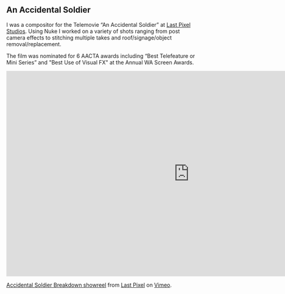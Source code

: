 ## An Accidental Soldier

I was a compositor for the Telemovie “An Accidental Soldier” at 
[Last Pixel Studios](http://www.lastpixelstudios.com.au/). Using Nuke I 
worked on a variety of shots ranging from post camera effects to 
stitching multiple takes and roof/signage/object removal/replacement. 

The film was nominated for 6 AACTA awards including “Best Telefeature 
or Mini Series” and "Best Use of Visual FX" at the Annual WA Screen 
Awards.

<div class="video-responsive">
<iframe src="https://player.vimeo.com/video/102697806" width="960" 
height="540" frameborder="0" webkitallowfullscreen mozallowfullscreen 
allowfullscreen></iframe> <p><a href="http://vimeo.com/102697806">
Accidental Soldier Breakdown showreel</a> from 
<a href="http://vimeo.com/lastpixel">Last Pixel</a> on 
<a href="https://vimeo.com">Vimeo</a>.</p>
</div>